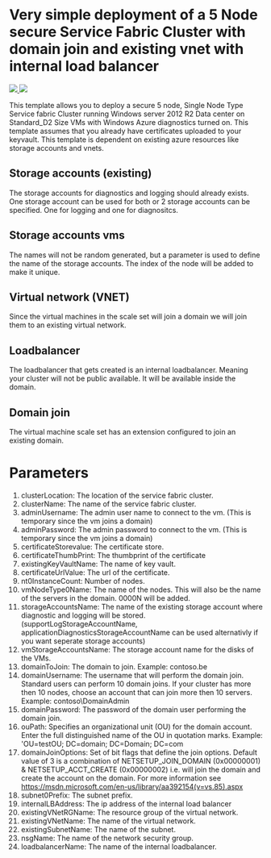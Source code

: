 # Very simple deployment of a 5 Node secure Service Fabric Cluster with domain join and existing vnet with internal load balancer
<a href="https://portal.azure.com/#create/Microsoft.Template/uri/https%3A%2F%2Fraw.githubusercontent.com%2FAzure%2Fazure-quickstart-templates%2Fmaster%2Fservice-fabric-secure-cluster-5-node-1-nodetype%2Fazuredeploy.json" target="_blank">
    <img src="http://azuredeploy.net/deploybutton.png"/>
</a>
<a href="http://armviz.io/#/?load=https%3A%2F%2Fraw.githubusercontent.com%2FAzure%2Fazure-quickstart-templates%2Fmaster%2Fservice-fabric-secure-cluster-5-node-1-nodetype%2Fazuredeploy.json" target="_blank">
    <img src="http://armviz.io/visualizebutton.png"/>
</a>

This template allows you to deploy a secure 5 node, Single Node Type Service fabric Cluster running Windows server 2012 R2 Data center on Standard_D2 Size VMs with Windows Azure diagnostics turned on. This template assumes that you already have certificates uploaded to your keyvault. 
This template is dependent on existing azure resources like storage accounts and vnets.


## Storage accounts (existing)

The storage accounts for diagnostics and logging should already exists. One storage account can be used for both or 2 storage accounts can be specified. One for logging and one for diagnositcs.

## Storage accounts vms

The names will not be random generated, but a parameter is used to define the name of the storage accounts. The index of the node will be added to make it unique.

## Virtual network (VNET)

Since the virtual machines in the scale set will join a domain we will join them to an existing virtual network.

## Loadbalancer

The loadbalancer that gets created is an internal loadbalancer. Meaning your cluster will not be public available. It will be available inside the domain.

## Domain join

The virtual machine scale set has an extension configured to join an existing domain.


# Parameters

1. clusterLocation: The location of the service fabric cluster.
2. clusterName: The name of the service fabric cluster.
3. adminUsername: The admin user name to connect to the vm. (This is temporary since the vm joins a domain)
4. adminPassword: The admin password to connect to the vm. (This is temporary since the vm joins a domain)
5. certificateStorevalue: The certificate store.
6. certificateThumbPrint: The thumbprint of the certificate
7. existingKeyVaultName: The name of key vault.
8.  certificateUrlValue: The url of the certificate.
9. nt0InstanceCount: Number of nodes.
10. vmNodeType0Name: The name of the nodes. This will also be the name of the servers in the domain. 0000N will be added.
11. storageAccountsName: The name of the existing storage account where diagnostic and logging will be stored. (supportLogStorageAccountName, applicationDiagnosticsStorageAccountName can be used alternativly if you want seperate storage accounts)
12. vmStorageAccountsName: The storage account name for the disks of the VMs.
13. domainToJoin: The domain to join. Example: contoso.be
14. domainUsername: The username that will perform the domain join. Standard users can perform 10 domain joins. If your cluster has more then 10 nodes, choose an account that can join more then 10 servers. Example: contoso\DomainAdmin
15. domainPassword: The password of the domain user performing the domain join.
16. ouPath: Specifies an organizational unit (OU) for the domain account. Enter the full distinguished name of the OU in quotation marks. Example: 'OU=testOU; DC=domain; DC=Domain; DC=com
17. domainJoinOptions: Set of bit flags that define the join options. Default value of 3 is a combination of NETSETUP_JOIN_DOMAIN (0x00000001) & NETSETUP_ACCT_CREATE (0x00000002) i.e. will join the domain and create the account on the domain. For more information see https://msdn.microsoft.com/en-us/library/aa392154(v=vs.85).aspx
18. subnet0Prefix: The subnet prefix.
19. internalLBAddress: The ip address of the internal load balancer
20. existingVNetRGName: The resource group of the virtual network.
21. existingVNetName: The name of the virtual network.
22. existingSubnetName: The name of the subnet.
23. nsgName: The name of the network security group.
24. loadbalancerName: The name of the internal loadbalancer.



